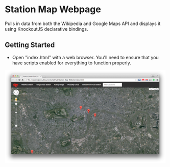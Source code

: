 # Station Map Webpage
Pulls in data from both the Wikipedia and Google Maps API and displays it using KnockoutJS declarative bindings.


## Getting Started
* Open "index.html" with a web browser. You'll need to ensure that you have scripts enabled for everything to function properly.


![Screenshot](screenshot.png)
